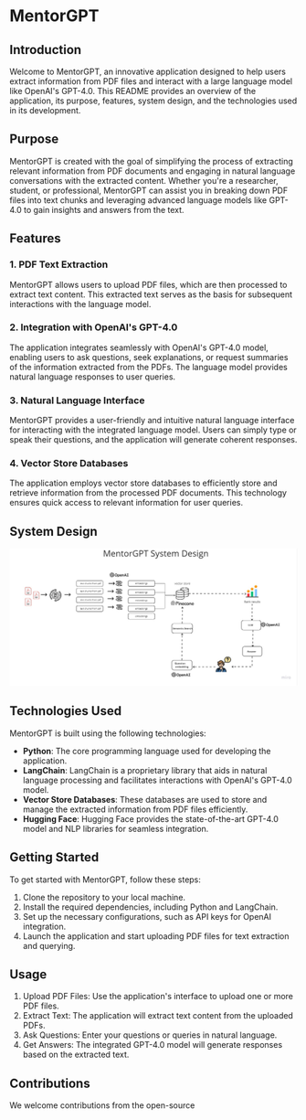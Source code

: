 # MentorGPT

## Introduction

Welcome to MentorGPT, an innovative application designed to help users extract information from PDF files and interact with a large language model like OpenAI's GPT-4.0. This README provides an overview of the application, its purpose, features, system design, and the technologies used in its development.

## Purpose

MentorGPT is created with the goal of simplifying the process of extracting relevant information from PDF documents and engaging in natural language conversations with the extracted content. Whether you're a researcher, student, or professional, MentorGPT can assist you in breaking down PDF files into text chunks and leveraging advanced language models like GPT-4.0 to gain insights and answers from the text.

## Features

### 1. PDF Text Extraction

MentorGPT allows users to upload PDF files, which are then processed to extract text content. This extracted text serves as the basis for subsequent interactions with the language model.

### 2. Integration with OpenAI's GPT-4.0

The application integrates seamlessly with OpenAI's GPT-4.0 model, enabling users to ask questions, seek explanations, or request summaries of the information extracted from the PDFs. The language model provides natural language responses to user queries.

### 3. Natural Language Interface

MentorGPT provides a user-friendly and intuitive natural language interface for interacting with the integrated language model. Users can simply type or speak their questions, and the application will generate coherent responses.

### 4. Vector Store Databases

The application employs vector store databases to efficiently store and retrieve information from the processed PDF documents. This technology ensures quick access to relevant information for user queries.

## System Design

![System Design Diagram](/systemdesign/MentorGPT.jpg)

## Technologies Used

MentorGPT is built using the following technologies:

- **Python**: The core programming language used for developing the application.
- **LangChain**: LangChain is a proprietary library that aids in natural language processing and facilitates interactions with OpenAI's GPT-4.0 model.
- **Vector Store Databases**: These databases are used to store and manage the extracted information from PDF files efficiently.
- **Hugging Face**: Hugging Face provides the state-of-the-art GPT-4.0 model and NLP libraries for seamless integration.


## Getting Started

To get started with MentorGPT, follow these steps:

1. Clone the repository to your local machine.
2. Install the required dependencies, including Python and LangChain.
3. Set up the necessary configurations, such as API keys for OpenAI integration.
4. Launch the application and start uploading PDF files for text extraction and querying.

## Usage

1. Upload PDF Files: Use the application's interface to upload one or more PDF files.
2. Extract Text: The application will extract text content from the uploaded PDFs.
3. Ask Questions: Enter your questions or queries in natural language.
4. Get Answers: The integrated GPT-4.0 model will generate responses based on the extracted text.

## Contributions

We welcome contributions from the open-source
